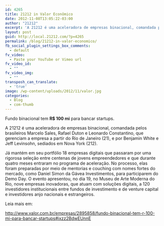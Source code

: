 ```yaml
---
id: 4265
title: 21212 in Valor Econômico
date: 2012-11-08T13:05:22-03:00
author: "21212"
excerpt: 'A 21212 é uma aceleradora de empresas binacional, comandada pelos brasileiros Marcelo Sales, Rafael Duton e Leonardo Constantino, que gerenciam a empresa a partir do Rio de Janeiro (código de área 21), e por Benjamin White e Jeff Levinsohn, sediados em Nova York (código de área 212). '
layout: post
guid: http://local.21212.com/?p=4265
permalink: /blog/21212-in-valor-economico/
fb_social_plugin_settings_box_comments:
  - default
fv_video:
  - Paste your YouTube or Vimeo url
fv_video_id:
  - ""
fv_video_img:
  - ""
transposh_can_translate:
  - 'true'
image: /wp-content/uploads/2012/11/valor.jpg
categories:
  - Blog
  - com-thumb
---
```

Fundo binacional tem **R$ 100 mi** para bancar startups.

A 21212 é uma aceleradora de empresas binacional, comandada pelos brasileiros Marcelo Sales, Rafael Duton e Leonardo Constantino, que gerenciam a empresa a partir do Rio de Janeiro (21), e por Benjamin White e Jeff Levinsohn, sediados em Nova York (212). 

Já mantém em seu portfólio 18 empresas digitais que passaram por uma rigorosa seleção entre centenas de jovens empreendedores e que durante quatro meses entraram no programa de aceleração. No processo, elas foram preparadas por meio de mentorias e couching com nomes fortes do mercado, como Daniel Simon da Gávea Investimentos, para participarem do Demo Day. O evento apresentou, no dia 19, no Museu de Arte Moderna do Rio, nove empresas inovadoras, que atuam com soluções digitais, a 120 investidores institucionais entre fundos de investimento e de venture capital e investidores anjo nacionais e estrangeiros.

Leia mais em:

<http://www.valor.com.br/empresas/2895858/fundo-binacional-tem-r-100-mi-para-bancar-startups#ixzz2BdwEUnnE>
